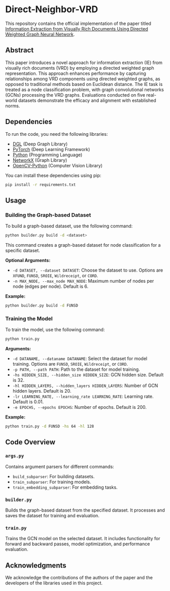 # Direct-Neighbor-VRD

This repository contains the official implementation of the paper titled [Information Extraction from Visually Rich Documents Using Directed Weighted Graph Neural Network](https://doi.org/10.1007/978-3-031-70552-6_15).

## Abstract

This paper introduces a novel approach for information extraction (IE) from visually rich documents (VRD) by employing a directed weighted graph representation. This approach enhances performance by capturing relationships among VRD components using directed weighted graphs, as opposed to traditional methods based on Euclidean distance. The IE task is treated as a node classification problem, with graph convolutional networks (GCNs) processing the VRD graphs. Evaluations conducted on five real-world datasets demonstrate the efficacy and alignment with established norms.

## Dependencies

To run the code, you need the following libraries:

- [DGL](https://www.dgl.ai/) (Deep Graph Library)
- [PyTorch](https://pytorch.org/) (Deep Learning Framework)
- [Python](https://www.python.org/) (Programming Language)
- [NetworkX](https://networkx.org/documentation/stable/tutorial.html) (Graph Library)
- [OpenCV-Python](https://opencv.org/) (Computer Vision Library)

You can install these dependencies using pip:

```bash
pip install -r requirements.txt
```

## Usage

### Building the Graph-based Dataset

To build a graph-based dataset, use the following command:

```bash
python builder.py build -d <dataset>
```

This command creates a graph-based dataset for node classification for a specific dataset.

**Optional Arguments:**

- `-d DATASET, --dataset DATASET`: Choose the dataset to use. Options are `XFUND`, `FUNSD`, `SROIE`, `Wildreceipt`, or `CORD`.
- `-n MAX_NODE, --max_node MAX_NODE`: Maximum number of nodes per node (edges per node). Default is 6.

**Example:**

```bash
python builder.py build -d FUNSD
```

### Training the Model

To train the model, use the following command:

```bash
python train.py
```

**Arguments:**

- `-d DATANAME, --dataname DATANAME`: Select the dataset for model training. Options are `FUNSD`, `SROIE`, `Wildreceipt`, or `CORD`.
- `-p PATH, --path PATH`: Path to the dataset for model training.
- `-hs HIDDEN_SIZE, --hidden_size HIDDEN_SIZE`: GCN hidden size. Default is 32.
- `-hl HIDDEN_LAYERS, --hidden_layers HIDDEN_LAYERS`: Number of GCN hidden layers. Default is 20.
- `-lr LEARNING_RATE, --learning_rate LEARNING_RATE`: Learning rate. Default is 0.01.
- `-e EPOCHS, --epochs EPOCHS`: Number of epochs. Default is 200.

**Example:**

```bash
python train.py -d FUNSD -hs 64 -hl 128
```

## Code Overview

### `args.py`

Contains argument parsers for different commands:
- `build_subparser`: For building datasets.
- `train_subparser`: For training models.
- `train_embedding_subparser`: For embedding tasks.

### `builder.py`

Builds the graph-based dataset from the specified dataset. It processes and saves the dataset for training and evaluation.

### `train.py`

Trains the GCN model on the selected dataset. It includes functionality for forward and backward passes, model optimization, and performance evaluation.

## Acknowledgments

We acknowledge the contributions of the authors of the paper and the developers of the libraries used in this project.